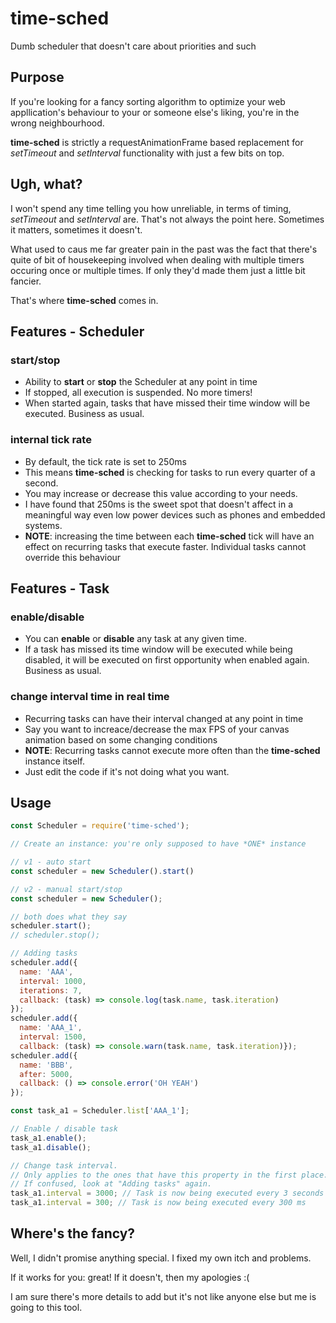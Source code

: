 # time-sched
Dumb scheduler that doesn't care about priorities and such

## Purpose
If you're looking for a fancy sorting algorithm to optimize your web appllication's behaviour to your or someone else's liking, you're in the wrong neighbourhood.

**time-sched** is strictly a requestAnimationFrame based replacement for *setTimeout* and *setInterval* functionality with just a few bits on top.

## Ugh, what?
I won't spend any time telling you how unreliable, in terms of timing, *setTimeout* and *setInterval* are. That's not always the point here. Sometimes it matters, sometimes it doesn't.

What used to caus me far greater pain in the past was the fact that there's quite of bit of housekeeping involved when dealing with multiple timers occuring once or multiple times. If only they'd made them just a little bit fancier.

That's where **time-sched** comes in.

## Features - Scheduler
  ### start/stop
  - Ability to **start** or **stop** the Scheduler at any point in time
  - If stopped, all execution is suspended. No more timers!
  - When started again, tasks that have missed their time window will be executed. Business as usual.

  ### internal tick rate
  - By default, the tick rate is set to 250ms
  - This means **time-sched** is checking for tasks to run every quarter of a second.
  - You may increase or decrease this value according to your needs.
  - I have found that 250ms is the sweet spot that doesn't affect in a meaningful way even low power devices such as phones and embedded systems.
  - **NOTE**: increasing the time between each **time-sched** tick will have an effect on recurring tasks that execute faster. Individual tasks cannot override this behaviour

## Features - Task
  ### enable/disable
  - You can **enable** or **disable** any task at any given time.
  - If a task has missed its time window will be executed while being disabled, it will be executed on first opportunity when enabled again. Business as usual.
  ### change interval time in real time
  - Recurring tasks can have their interval changed at any point in time
  - Say you want to increace/decrease the max FPS of your canvas animation based on some changing conditions
  - **NOTE**: Recurring tasks cannot execute more often than the **time-sched** instance itself.
  - Just edit the code if it's not doing what you want.

## Usage
```javascript
const Scheduler = require('time-sched');

// Create an instance: you're only supposed to have *ONE* instance

// v1 - auto start
const scheduler = new Scheduler().start()

// v2 - manual start/stop
const scheduler = new Scheduler();

// both does what they say
scheduler.start();
// scheduler.stop();

// Adding tasks
scheduler.add({
  name: 'AAA',
  interval: 1000,
  iterations: 7,
  callback: (task) => console.log(task.name, task.iteration)
});
scheduler.add({
  name: 'AAA_1',
  interval: 1500,
  callback: (task) => console.warn(task.name, task.iteration)});
scheduler.add({
  name: 'BBB',
  after: 5000,
  callback: () => console.error('OH YEAH')
});

const task_a1 = Scheduler.list['AAA_1'];

// Enable / disable task
task_a1.enable();
task_a1.disable();

// Change task interval.
// Only applies to the ones that have this property in the first place.
// If confused, look at "Adding tasks" again.
task_a1.interval = 3000; // Task is now being executed every 3 seconds
task_a1.interval = 300; // Task is now being executed every 300 ms
```

## Where's the fancy?
Well, I didn't promise anything special. I fixed my own itch and problems.

If it works for you: great! If it doesn't, then my apologies :(

I am sure there's more details to add but it's not like anyone else but me is going to this tool.
